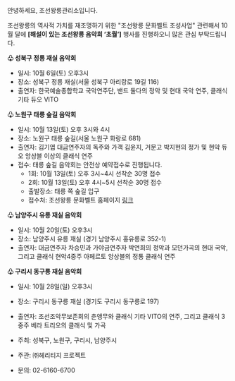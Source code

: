 안녕하세요, 조선왕릉관리소입니다.

조선왕릉의 역사적 가치를 재조명하기 위한 "조선왕릉 문화벨트 조성사업" 관련해서 10월 달에 **[해설이 있는 조선왕릉 음악회 ‘초월’]** 행사를 진행하오니 많은 관심 부탁드립니다.

**♧ 성북구 정릉 재실 음악회**
- 일시: 10월 6일(토) 오후3시
- 장소: 성북구 정릉 재실(서울 성북구 아리랑로 19길 116)
- 출연자: 한국예술종합학교 국악연주단, 밴드 둘다의 정악 및 현대 국악 연주, 클래식 기타 듀오 VITO

**♧ 노원구 태릉 숲길 음악회**
- 일시: 10월 13일(토) 오후 3시와 4시
- 장소: 노원구 태릉 숲길(서울 노원구 화랑로 681)
- 출연자: 김기엽 대금연주자의 독주와 가객 김윤지, 거문고 박지현의 정가 및 현악 듀오 앙상블 이상의 클래식 연주
- 접수: 태릉 숲길 음악회는 안전상 예약접수로 진행됩니다.
  - 1회: 10월 13일(토) 오후 3시~4시 선착순 30명 접수
  - 2회: 10월 13일(토) 오후 4시~5시 선착순 30명 접수
  - 출발장소: 태릉 쪽 숲길 입구
  - 접수처: 조선왕릉 문화벨트 홈페이지 [링크](http://www.linkroyaltombs.or.kr)

**♧ 남양주시 유릉 재실 음악회**
- 일시: 10월 20일(토) 오후3시
- 장소: 남양주시 유릉 재실 (경기 남양주시 홍유릉로 352-1)
- 출연자: 대금연주자 차승민과 가야금연주자 박연희의 정악과 모던가곡의 현대 국악, 그리고 클래식 현악4중주 아페르토 앙상블의 정통 클래식 연주

**♧ 구리시 동구릉 재실 음악회**
- 일시: 10월 28일(일) 오후3시
- 장소: 구리시 동구릉 재실 (경기도 구리시 동구릉로 197)
- 출연자: 조선조악무보존회의 춘앵무와 클래식 기타 VITO의 연주, 그리고 클래식 3중주 베라 트리오의 클래식 및 가곡

- 주최: 성북구, 노원구, 구리시, 남양주시
- 주관: ㈜헤리티지 프로젝트
- 문의: 02-6160-6700